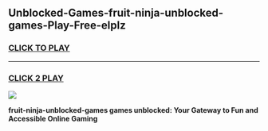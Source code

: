 
## Unblocked-Games-fruit-ninja-unblocked-games-Play-Free-elplz
<h3>
<a href="https://premium76.site?title=fruit-ninja-unblocked-games&ref=22A">CLICK TO PLAY</a></h3>
<hr>

<h3>
<a href="https://premium76.site?title=fruit-ninja-unblocked-games&ref=22A">CLICK 2 PLAY</a>
  
</h3>

<a href="https://premium76.site?title=fruit-ninja-unblocked-games&ref=22A"><img src="https://clearcache.store/games.png"></a>


**fruit-ninja-unblocked-games games unblocked: Your Gateway to Fun and Accessible Online Gaming**
